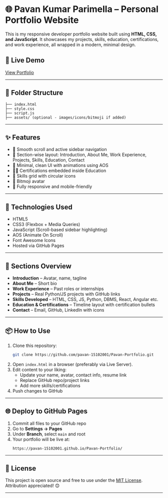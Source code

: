 # 🌐 Pavan Kumar Parimella – Personal Portfolio Website

This is my responsive developer portfolio website built using **HTML, CSS, and JavaScript**. It showcases my projects, skills, education, certifications, and work experience, all wrapped in a modern, minimal design.

## 🚀 Live Demo
[View Portfolio](https://pavan-15102001.github.io/Pavan-Portfolio/) <!-- Replace with actual link -->

---

## 📁 Folder Structure

```
├── index.html
├── style.css
├── script.js
├── assets/ (optional - images/icons/bitmoji if added)
```

---

## ✨ Features

- 🧽 Smooth scroll and active sidebar navigation
- 🎯 Section-wise layout: Introduction, About Me, Work Experience, Projects, Skills, Education, Contact
- 🎨 Minimal, clean UI with animations using AOS
- 🧑‍🎓 Certifications embedded inside Education
- 🚰 Skills grid with circular icons
- 👤 Bitmoji avatar
- 📱 Fully responsive and mobile-friendly

---

## 🔧 Technologies Used

- HTML5
- CSS3 (Flexbox + Media Queries)
- JavaScript (Scroll-based sidebar highlighting)
- AOS (Animate On Scroll)
- Font Awesome Icons
- Hosted via GitHub Pages

---

## 🧠 Sections Overview

- **Introduction** – Avatar, name, tagline
- **About Me** – Short bio
- **Work Experience** – Past roles or internships
- **Projects** – Real Python/JS projects with GitHub links
- **Skills Developed** – HTML, CSS, JS, Python, DBMS, React, Angular etc.
- **Education & Certifications** – Timeline layout with certification bullets
- **Contact** – Email, GitHub, LinkedIn with icons

---

## 📦 How to Use

1. Clone this repository:
   ```bash
   git clone https://github.com/pavan-15102001/Pavan-Portfolio.git
   ```
2. Open `index.html` in a browser (preferably via Live Server).
3. Edit content to your liking:
   - Update your name, avatar, contact info, resume link
   - Replace GitHub repo/project links
   - Add more skills/certifications
4. Push changes to GitHub

---

## 🌐 Deploy to GitHub Pages

1. Commit all files to your GitHub repo
2. Go to **Settings → Pages**
3. Under **Branch**, select `main` and root
4. Your portfolio will be live at:
   ```
   https://pavan-15102001.github.io/Pavan-Portfolio/
   ```

---

## 📄 License

This project is open source and free to use under the [MIT License](https://opensource.org/licenses/MIT). Attribution appreciated! 😊

---

